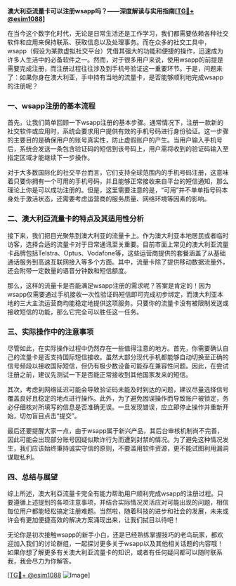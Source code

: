 **澳大利亞流量卡可以注册wsapp吗？——深度解读与实用指南[[TG💪+ @esim1088](https://t.me/s/esim1088)]**

在当今这个数字化时代，无论是日常生活还是工作学习，我们都需要依赖各种社交软件和应用来保持联系、获取信息以及处理事务。而在众多的社交工具中，wsapp（假设为某款虚拟社交平台）凭借其强大的功能和便捷的操作，迅速成为许多人生活中的必备软件之一。然而，对于很多用户来说，使用wsapp的前提是需要完成注册，而注册过程往往涉及到手机号验证这一重要环节。于是，问题来了：如果你身在澳大利亚，手中持有当地的流量卡，是否能够顺利地完成wsapp的注册呢？

### 一、wsapp注册的基本流程

首先，让我们简单回顾一下wsapp注册的基本步骤。通常情况下，注册一款新的社交软件或应用时，系统会要求用户提供有效的手机号码进行身份验证。这一步骤的主要目的是确保用户的账号真实性，防止虚假账户的产生。当用户输入手机号后，系统会发送一条包含验证码的短信到该号码上，用户需将收到的验证码输入至指定区域才能继续下一步操作。

对于大多数国际化的社交平台而言，它们支持全球范围内的手机号码注册，这意味着只要你拥有一个可用的手机号码，并且能够正常接收来自平台的短信通知，那么理论上你是可以成功注册的。但是，这里需要注意的是，“可用”并不单单指号码本身处于激活状态，还需要考虑运营商的服务质量、网络环境等因素的影响。

### 二、澳大利亞流量卡的特点及其适用性分析

接下来，我们把目光聚焦到澳大利亚的流量卡上。作为澳大利亚本地居民或者临时访客，选择合适的流量卡对于日常通讯至关重要。目前市面上常见的澳大利亚流量卡品牌包括Telstra、Optus、Vodafone等，这些运营商提供的套餐涵盖了从基础通话服务到高速互联网接入等多个方面。其中，流量卡除了提供移动数据流量外，还会附带一定数量的语音分钟数和短信额度。

那么，这样的流量卡是否能满足wsapp注册的需求呢？答案是肯定的！因为wsapp仅需要通过手机接收一次性验证码短信即可完成初步绑定，而澳大利亚本地的三大主流运营商均能稳定地提供这项服务。只要你的流量卡没有被限制发送或接收短信的功能，那么它完全可以胜任这一任务。

### 三、实际操作中的注意事项

尽管如此，在实际操作过程中仍然存在一些值得注意的地方。首先，你需要确认自己的流量卡是否支持国际短信接收。虽然大部分现代手机都能够自动切换至正确的信号频段以接收国际短信，但仍有极少数设备可能存在兼容性问题。因此，在尝试注册之前，建议先测试一下是否能正常接收到其他国家发来的短信。

其次，考虑到网络延迟可能会导致验证码未能及时到达的问题，建议尽量选择信号覆盖良好且稳定的地点进行操作。此外，为了避免因误操作而导致账户被锁定，务必仔细核对所填写的信息是否准确无误。一旦发现错误，应立即停止操作并重新开始，切勿盲目点击“提交”。

最后还要提醒大家一点，由于wsapp属于新兴产品，其后台审核机制尚不完善，因此可能会出现部分账号因疑似欺诈行为而遭到封禁的情况。为了避免这种情况发生，我们应该始终秉持诚实守信的原则，不要滥用软件资源，更不能试图利用漏洞谋取私利。

### 四、总结与展望

综上所述，澳大利亞流量卡完全有能力帮助用户顺利完成wsapp的注册过程。只要遵循上述提到的各项注意事项，并结合实际情况灵活应对可能出现的问题，相信每位用户都能轻松搞定注册难题。当然啦，随着科技的进步和社会的发展，未来或许会有更加便捷高效的解决方案涌现出来，让我们拭目以待吧！

无论你是初次接触wsapp的新手小白，还是已经熟练掌握技巧的老鸟玩家，都欢迎加入我们的讨论群组，一起探讨更多关于wsapp以及其他相关话题的内容哦！如果你想了解更多有关澳大利亚流量卡的知识，或者有任何疑问都可以随时联系我，我会尽力为你解答。

[[TG💪+ @esim1088](https://t.me/s/esim1088) ![Image](https://i.postimg.cc/4NQfJmqS/Snipaste-2025-05-13-00-14-12.png)]